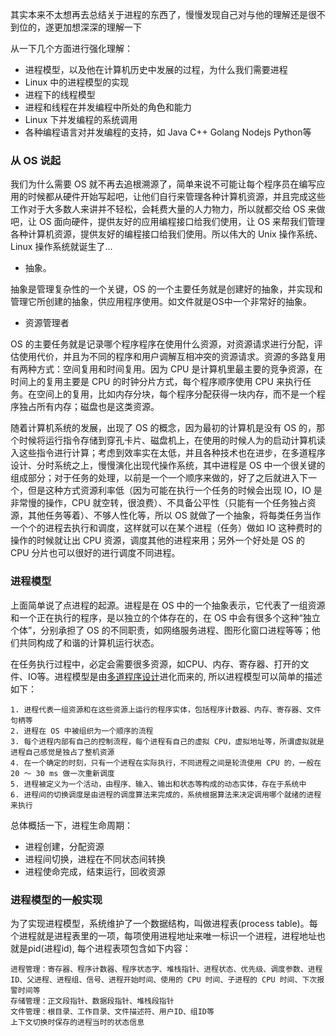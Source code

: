
其实本来不太想再去总结关于进程的东西了，慢慢发现自己对与他的理解还是很不到位的，遂更加想深深的理解一下

从一下几个方面进行强化理解：

- 进程模型，以及他在计算机历史中发展的过程，为什么我们需要进程
- Linux 中的进程模型的实现
- 进程下的线程模型
- 进程和线程在并发编程中所处的角色和能力
- Linux 下并发编程的系统调用
- 各种编程语言对并发编程的支持，如 Java C++ Golang Nodejs Python等

### 从 OS 说起

我们为什么需要 OS 就不再去追根溯源了，简单来说不可能让每个程序员在编写应用的时候都从硬件开始写起吧，让他们自行来管理各种计算机资源，并且完成这些工作对于大多数人来讲并不轻松，会耗费大量的人力物力，所以就都交给 OS 来做吧，让 OS 面向硬件，提供友好的应用编程接口给我们使用，让 OS 来帮我们管理各种计算机资源，提供友好的编程接口给我们使用。所以伟大的 Unix 操作系统、Linux 操作系统就诞生了...

- 抽象。

抽象是管理复杂性的一个关键，OS 的一个主要任务就是创建好的抽象，并实现和管理它所创建的抽象，供应用程序使用。如文件就是OS中一个非常好的抽象。

- 资源管理者

OS 的主要任务就是记录哪个程序程序在使用什么资源，对资源请求进行分配，评估使用代价，并且为不同的程序和用户调解互相冲突的资源请求。资源的多路复用有两种方式：空间复用和时间复用。因为 CPU 是计算机里最主要的竞争资源，在时间上的复用主要是 CPU 的时钟分片方式，每个程序顺序使用 CPU 来执行任务。在空间上的复用，比如内存分块，每个程序分配获得一块内存，而不是一个程序独占所有内存；磁盘也是这类资源。

随着计算机系统的发展，出现了 OS 的概念，因为最初的计算机是没有 OS 的，那个时候将运行指令存储到穿孔卡片、磁盘机上，在使用的时候人为的启动计算机读入这些指令进行计算；考虑到效率实在太低，并且各种技术也在进步，在多道程序设计、分时系统之上，慢慢演化出现代操作系统，其中进程是 OS 中一个很关键的组成部分；对于任务的处理，以前是一个一个顺序来做的，好了之后就进入下一个，但是这种方式资源利率低（因为可能在执行一个任务的时候会出现 IO，IO 是非常慢的操作，CPU 就空转，很浪费）、不具备公平性（只能有一个任务独占资源，其他任务等着）、不够人性化等，所以 OS 就做了一个抽象，将每类任务当作一个个的进程去执行和调度，这样就可以在某个进程（任务）做如 IO 这种费时的操作的时候就让出 CPU 资源，调度其他的进程来用；另外一个好处是 OS 的 CPU 分片也可以很好的进行调度不同进程。

### 进程模型

上面简单说了点进程的起源。进程是在 OS 中的一个抽象表示，它代表了一组资源和一个正在执行的程序，是以独立的个体存在的，在 OS 中会有很多个这种“独立个体”，分别承担了 OS 的不同职责，如网络服务进程、图形化窗口进程等等；他们共同构成了和谐的计算机运行状态。

在任务执行过程中，必定会需要很多资源，如CPU、内存、寄存器、打开的文件、IO等。进程模型是由[多道程序设计](https://baike.baidu.com/item/多道程序设计/10804195)进化而来的, 所以进程模型可以简单的描述如下：

```
1. 进程代表一组资源和在这些资源上运行的程序实体，包括程序计数器、内存、寄存器、文件句柄等
2. 进程在 OS 中被组织为一个顺序的流程
3. 每个进程内部有自己的控制流程，每个进程有自己的虚拟 CPU，虚拟地址等，所谓虚拟就是进程自己感觉是独占了整机资源
4. 在一个确定的时刻，只有一个进程在实际执行，不同进程之间是轮流使用 CPU 的，一般在 20 ～ 30 ms 做一次重新调度
5. 进程被定义为一个活动，由程序、输入、输出和状态等构成的动态实体，存在于系统中
6. 进程间的切换调度是由进程的调度算法来完成的，系统根据算法来决定调用哪个就绪的进程来执行
```
总体概括一下，进程生命周期：

- 进程创建，分配资源
- 进程间切换，进程在不同状态间转换
- 进程使命完成，结束运行，回收资源

### 进程模型的一般实现

为了实现进程模型，系统维护了一个数据结构，叫做进程表(process table)。每个进程就是进程表里的一项，每项使用进程地址来唯一标识一个进程，进程地址也就是pid(进程id), 每个进程表项包含如下内容：

```
进程管理：寄存器、程序计数器、程序状态字、堆栈指针、进程状态、优先级、调度参数、进程ID、父进程、进程组、信号、进程开始时间、使用的 CPU 时间、子进程的 CPU 时间、下次报警时间等
存储管理：正文段指针、数据段指针、堆栈段指针
文件管理：根目录、工作目录、文件描述符、用户ID、组ID等
上下文切换时保存的进程当时的状态信息
```



